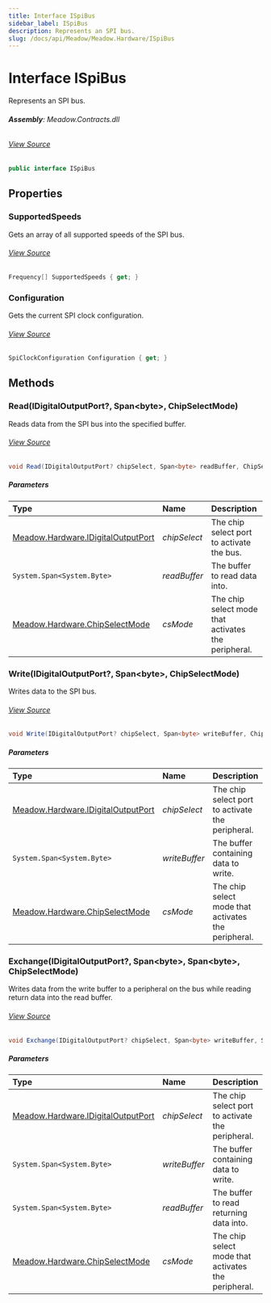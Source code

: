 ```yaml
---
title: Interface ISpiBus
sidebar_label: ISpiBus
description: Represents an SPI bus.
slug: /docs/api/Meadow/Meadow.Hardware/ISpiBus
---
```

# Interface ISpiBus
Represents an SPI bus.

###### **Assembly**: Meadow.Contracts.dll
###### [View Source](https://github.com/WildernessLabs/Meadow.Contracts.git/blob/develop/Source/Meadow.Contracts/Hardware/Contracts/PortsAndBuses/ISpiBus.cs#L8)
```csharp title="Declaration"
public interface ISpiBus
```
## Properties
### SupportedSpeeds
Gets an array of all supported speeds of the SPI bus.
###### [View Source](https://github.com/WildernessLabs/Meadow.Contracts.git/blob/develop/Source/Meadow.Contracts/Hardware/Contracts/PortsAndBuses/ISpiBus.cs#L13)
```csharp title="Declaration"
Frequency[] SupportedSpeeds { get; }
```
### Configuration
Gets the current SPI clock configuration.
###### [View Source](https://github.com/WildernessLabs/Meadow.Contracts.git/blob/develop/Source/Meadow.Contracts/Hardware/Contracts/PortsAndBuses/ISpiBus.cs#L18)
```csharp title="Declaration"
SpiClockConfiguration Configuration { get; }
```
## Methods
### Read(IDigitalOutputPort?, Span&lt;byte&gt;, ChipSelectMode)
Reads data from the SPI bus into the specified buffer.
###### [View Source](https://github.com/WildernessLabs/Meadow.Contracts.git/blob/develop/Source/Meadow.Contracts/Hardware/Contracts/PortsAndBuses/ISpiBus.cs#L26)
```csharp title="Declaration"
void Read(IDigitalOutputPort? chipSelect, Span<byte> readBuffer, ChipSelectMode csMode = ChipSelectMode.ActiveLow)
```

##### Parameters

| Type | Name | Description |
|:--- |:--- |:--- |
| [Meadow.Hardware.IDigitalOutputPort](../Meadow.Hardware/IDigitalOutputPort) | *chipSelect* | The chip select port to activate the bus. |
| `System.Span<System.Byte>` | *readBuffer* | The buffer to read data into. |
| [Meadow.Hardware.ChipSelectMode](../Meadow.Hardware/ChipSelectMode) | *csMode* | The chip select mode that activates the peripheral. |

### Write(IDigitalOutputPort?, Span&lt;byte&gt;, ChipSelectMode)
Writes data to the SPI bus.
###### [View Source](https://github.com/WildernessLabs/Meadow.Contracts.git/blob/develop/Source/Meadow.Contracts/Hardware/Contracts/PortsAndBuses/ISpiBus.cs#L36)
```csharp title="Declaration"
void Write(IDigitalOutputPort? chipSelect, Span<byte> writeBuffer, ChipSelectMode csMode = ChipSelectMode.ActiveLow)
```

##### Parameters

| Type | Name | Description |
|:--- |:--- |:--- |
| [Meadow.Hardware.IDigitalOutputPort](../Meadow.Hardware/IDigitalOutputPort) | *chipSelect* | The chip select port to activate the peripheral. |
| `System.Span<System.Byte>` | *writeBuffer* | The buffer containing data to write. |
| [Meadow.Hardware.ChipSelectMode](../Meadow.Hardware/ChipSelectMode) | *csMode* | The chip select mode that activates the peripheral. |

### Exchange(IDigitalOutputPort?, Span&lt;byte&gt;, Span&lt;byte&gt;, ChipSelectMode)
Writes data from the write buffer to a peripheral on the bus while reading return data into the read buffer.
###### [View Source](https://github.com/WildernessLabs/Meadow.Contracts.git/blob/develop/Source/Meadow.Contracts/Hardware/Contracts/PortsAndBuses/ISpiBus.cs#L48)
```csharp title="Declaration"
void Exchange(IDigitalOutputPort? chipSelect, Span<byte> writeBuffer, Span<byte> readBuffer, ChipSelectMode csMode = ChipSelectMode.ActiveLow)
```

##### Parameters

| Type | Name | Description |
|:--- |:--- |:--- |
| [Meadow.Hardware.IDigitalOutputPort](../Meadow.Hardware/IDigitalOutputPort) | *chipSelect* | The chip select port to activate the peripheral. |
| `System.Span<System.Byte>` | *writeBuffer* | The buffer containing data to write. |
| `System.Span<System.Byte>` | *readBuffer* | The buffer to read returning data into. |
| [Meadow.Hardware.ChipSelectMode](../Meadow.Hardware/ChipSelectMode) | *csMode* | The chip select mode that activates the peripheral. |

